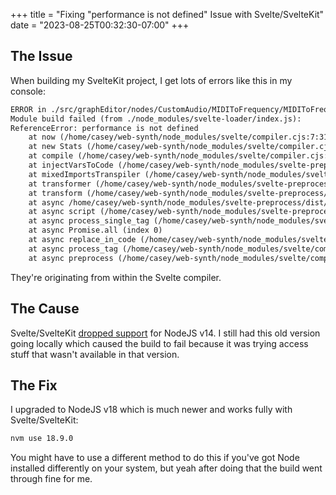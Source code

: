 +++
title = "Fixing \"performance is not defined\" Issue with Svelte/SvelteKit"
date = "2023-08-25T00:32:30-07:00"
+++

## The Issue

When building my SvelteKit project, I get lots of errors like this in my console:

```txt
ERROR in ./src/graphEditor/nodes/CustomAudio/MIDIToFrequency/MIDIToFrequencySmallView.svelte
Module build failed (from ./node_modules/svelte-loader/index.js):
ReferenceError: performance is not defined
    at now (/home/casey/web-synth/node_modules/svelte/compiler.cjs:7:31)
    at new Stats (/home/casey/web-synth/node_modules/svelte/compiler.cjs:47:21)
    at compile (/home/casey/web-synth/node_modules/svelte/compiler.cjs:45535:16)
    at injectVarsToCode (/home/casey/web-synth/node_modules/svelte-preprocess/dist/transformers/typescript.js:85:45)
    at mixedImportsTranspiler (/home/casey/web-synth/node_modules/svelte-preprocess/dist/transformers/typescript.js:257:26)
    at transformer (/home/casey/web-synth/node_modules/svelte-preprocess/dist/transformers/typescript.js:336:11)
    at transform (/home/casey/web-synth/node_modules/svelte-preprocess/dist/autoProcess.js:46:12)
    at async /home/casey/web-synth/node_modules/svelte-preprocess/dist/autoProcess.js:117:29
    at async script (/home/casey/web-synth/node_modules/svelte-preprocess/dist/autoProcess.js:147:33)
    at async process_single_tag (/home/casey/web-synth/node_modules/svelte/compiler.cjs:45984:21)
    at async Promise.all (index 0)
    at async replace_in_code (/home/casey/web-synth/node_modules/svelte/compiler.cjs:45708:23)
    at async process_tag (/home/casey/web-synth/node_modules/svelte/compiler.cjs:46001:26)
    at async preprocess (/home/casey/web-synth/node_modules/svelte/compiler.cjs:46059:25)
```

They're originating from within the Svelte compiler.

## The Cause

Svelte/SvelteKit [dropped support](https://github.com/sveltejs/kit/pull/4922) for NodeJS v14.  I still had this old version going locally which caused the build to fail because it was trying access stuff that wasn't available in that version.

## The Fix

I upgraded to NodeJS v18 which is much newer and works fully with Svelte/SvelteKit:

```bash
nvm use 18.9.0
```

You might have to use a different method to do this if you've got Node installed differently on your system, but yeah after doing that the build went through fine for me.

